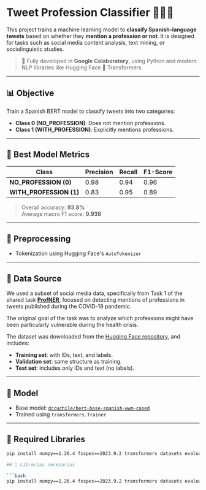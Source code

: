 # Tweet Profession Classifier 🧠🇪🇸

This project trains a machine learning model to **classify Spanish-language tweets** based on whether they **mention a profession or not**. It is designed for tasks such as social media content analysis, text mining, or sociolinguistic studies.

> 🔧 Fully developed in **Google Colaboratory**, using Python and modern NLP libraries like Hugging Face 🤗 Transformers.

---

## 📊 Objective

Train a Spanish BERT model to classify tweets into two categories:
- **Class 0 (NO_PROFESSION)**: Does not mention professions.
- **Class 1 (WITH_PROFESSION)**: Explicitly mentions professions.

---

## 🧪 Best Model Metrics

| Class                 | Precision | Recall | F1-Score |
|-----------------------|-----------|--------|----------|
| **NO_PROFESSION (0)** | 0.98      | 0.94   | 0.96     |
| **WITH_PROFESSION (1)** | 0.83    | 0.95   | 0.89     |

> Overall accuracy: **93.8%**  
> Average macro F1 score: **0.938**

---

## 🧼 Preprocessing

- Tokenization using Hugging Face's `AutoTokenizer`

---

## 🧾 Data Source

We used a subset of social media data, specifically from Task 1 of the shared task [**ProfNER**](https://temu.bsc.es/smm4h-spanish), focused on detecting mentions of professions in tweets published during the COVID-19 pandemic.

The original goal of the task was to analyze which professions might have been particularly vulnerable during the health crisis.

The dataset was downloaded from the [Hugging Face repository](https://huggingface.co/datasets/luisgasco/profner_classification_master), and includes:

- **Training set**: with IDs, text, and labels.
- **Validation set**: same structure as training.
- **Test set**: includes only IDs and text (no labels).

---

## 🤖 Model

- Base model: [`dccuchile/bert-base-spanish-wwm-cased`](https://huggingface.co/dccuchile/bert-base-spanish-wwm-cased)
- Trained using `transformers.Trainer`

---

## 🧪 Required Libraries

```bash
pip install numpy==1.26.4 fsspec==2023.9.2 transformers datasets evaluate accelerate bitsandbytes transformers-interpret scikit-learn

## 🧪 Librerías necesarias

```bash
pip install numpy==1.26.4 fsspec==2023.9.2 transformers datasets evaluate accelerate bitsandbytes transformers-interpret scikit-learn


